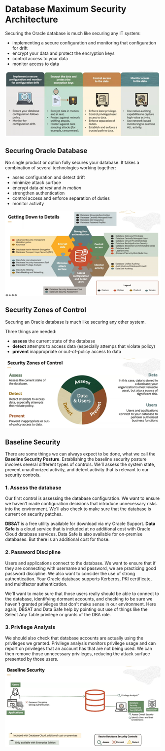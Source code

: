 # Database Maximum Security Architecture

Securing the Oracle database is much like securing any IT system:
- implementing a secure configuration and monitoring that configuration for drift
- encrypt your data and protect the encryption keys 
- control access to your data
- monitor access to data

![How do you protect the database ?](../images/protect_database.png)

## Securing Oracle Database

No single product or option fully secures your database. It takes a combination of several technologies working together:
- asses configuration and detect drift
- minimize attack surface
- encrypt data *at rest* and *in motion*
- strengthen authentication
- control access and enforce separation of duties
- monitor activity

![Securing Oracle Database](../images/securing_database.png)

## Security Zones of Control

Securing an Oracle database is much like securing any other system.

Three things are needed:
- **assess** the current state of the database
- **detect** attempts to access data (especially attemps that violate policy)
- **prevent** inappropriate or out-of-policy access to data

![Security Zones of Control](../images/security_zones.png)

## Baseline Security

There are some things we can always expect to be done, what we call the **Baseline Security Posture**. Establishing the baseline security posture involves several different types of controls. We'll assess the system state, prevent unauthorized activity, and detect activity that is relevant to our security controls.

### 1. Assess the database

Our first control is assessing the database configuration. We want to ensure we haven't made configuration decisions that introduce unnecessary risks into the environment. We'll also check to make sure that the database is current on security patches. 

**DBSAT** is a free utility available for download via my Oracle Support. **Data Safe** is a cloud service that is included at no additional cost with Oracle Cloud database services. Data Safe is also available for on-premise databases. But there is an additional cost for those.

### 2. Password Discipline

Users and applications connect to the database. We want to ensure that if they are connecting with username and password, we are practicing good password discipline. We also want to consider the use of strong authentication. Your Oracle database supports Kerberos, PKI certificate, and multifactor authentication. 

We'll want to make sure that those users really should be able to connect to the database, identifying dormant accounts, and checking to be sure we haven't granted privileges that don't make sense in our environment. Here again, DBSAT and Data Safe help by pointing out use of things like the Select Any Table privilege or grants of the DBA role. 

### 3. Privilege Analysis

We should also check that database accounts are actually using the privileges we granted. Privilege analysis monitors privilege usage and can report on privileges that an account has that are not being used. We can then remove those unnecessary privileges, reducing the attack surface presented by those users. 

![Baseline Security](../images/baseline_security.png)